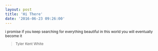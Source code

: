 ```yaml
---
layout: post
title: 'Hi There'
date: '2016-06-23 09:26:00'
---
```


<small>
i promise  
if you keep  
searching  
for everything  
beautiful  
in this world  
you will  
eventually  
become it  

>Tyler Kent White  
</small>
